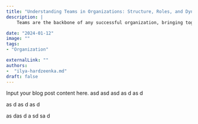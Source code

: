 ```yaml
---
title: "Understanding Teams in Organizations: Structure, Roles, and Dynamics"
description: |
    Teams are the backbone of any successful organization, bringing together individuals with diverse skills to achieve common goals. This post explores the concept of teams in organizational contexts, covering key aspects such as team structures (functional, cross-functional, and project-based), roles within teams, and the importance of collaboration and communication. By examining team dynamics and best practices for effective teamwork, readers will gain valuable insights into how teams drive productivity, innovation, and organizational success.

date: "2024-01-12"
image: ""
tags:
- "Organization"

externalLink: ""
authors:
-  "ilya-hardzeenka.md"
draft: false
---
```

Input your blog post content here.
asd
asd
asd
as
d
as
d

as
d
as
d
as
d

as
das
d
a
sd
sa
d